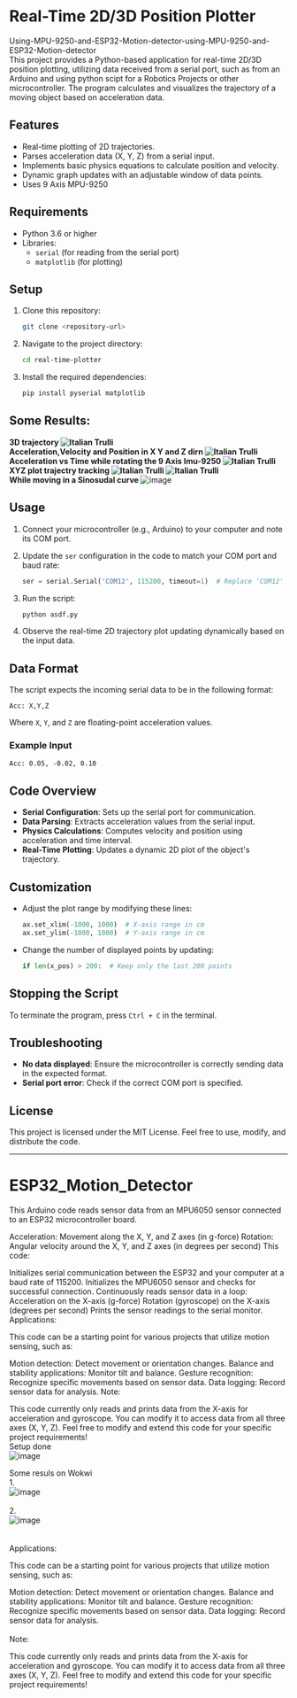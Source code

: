 # Real-Time 2D/3D Position Plotter
Using-MPU-9250-and-ESP32-Motion-detector-using-MPU-9250-and-ESP32-Motion-detector
<br/>
This project provides a Python-based application for real-time 2D/3D position plotting, utilizing data received from a serial port, such as from an Arduino and using python scipt for a Robotics Projects or other microcontroller. The program calculates and visualizes the trajectory of a moving object based on acceleration data.

## Features

- Real-time plotting of 2D trajectories.
- Parses acceleration data (X, Y, Z) from a serial input.
- Implements basic physics equations to calculate position and velocity.
- Dynamic graph updates with an adjustable window of data points.
- Uses 9 Axis MPU-9250
## Requirements

- Python 3.6 or higher
- Libraries:
  - `serial` (for reading from the serial port)
  - `matplotlib` (for plotting)

## Setup

1. Clone this repository:

   ```bash
   git clone <repository-url>
   ```

2. Navigate to the project directory:

   ```bash
   cd real-time-plotter
   ```

3. Install the required dependencies:

   ```bash
   pip install pyserial matplotlib
   ```

## Some Results:
<b> 3D trajectory
<img src="3d trj_with gravity.png" alt="Italian Trulli">
<br />
Acceleration,Velocity and Position in X Y and Z dirn
<img src="Acc_Vel_Pos.png" alt="Italian Trulli">
<br />
Acceleration vs Time while rotating the 9 Axis Imu-9250
<img src="Figure_1.png" alt="Italian Trulli">
<br />
XYZ plot trajectry tracking 
<img src="XYZplot_with gravity.png" alt="Italian Trulli">
<img src="X_y_Z.png" alt="Italian Trulli">
<br />
While moving in a Sinosudal curve </b>
![image](https://github.com/user-attachments/assets/3ff0a375-937d-4cc7-94c0-09871b688dc1)


## Usage

1. Connect your microcontroller (e.g., Arduino) to your computer and note its COM port.

2. Update the `ser` configuration in the code to match your COM port and baud rate:

   ```python
   ser = serial.Serial('COM12', 115200, timeout=1)  # Replace 'COM12' with your port
   ```

3. Run the script:

   ```bash
   python asdf.py
   ```

4. Observe the real-time 2D trajectory plot updating dynamically based on the input data.

## Data Format

The script expects the incoming serial data to be in the following format:

```
Acc: X,Y,Z
```

Where `X`, `Y`, and `Z` are floating-point acceleration values.

### Example Input

```
Acc: 0.05, -0.02, 0.10
```

## Code Overview

- **Serial Configuration**: Sets up the serial port for communication.
- **Data Parsing**: Extracts acceleration values from the serial input.
- **Physics Calculations**: Computes velocity and position using acceleration and time interval.
- **Real-Time Plotting**: Updates a dynamic 2D plot of the object's trajectory.

## Customization

- Adjust the plot range by modifying these lines:
  ```python
  ax.set_xlim(-1000, 1000)  # X-axis range in cm
  ax.set_ylim(-1000, 1000)  # Y-axis range in cm
  ```
- Change the number of displayed points by updating:
  ```python
  if len(x_pos) > 200:  # Keep only the last 200 points
  ```

## Stopping the Script

To terminate the program, press `Ctrl + C` in the terminal.

## Troubleshooting

- **No data displayed**: Ensure the microcontroller is correctly sending data in the expected format.
- **Serial port error**: Check if the correct COM port is specified.

## License

This project is licensed under the MIT License. Feel free to use, modify, and distribute the code.

---



# ESP32_Motion_Detector
This Arduino code reads sensor data from an MPU6050 sensor connected to an ESP32 microcontroller board.



Acceleration: Movement along the X, Y, and Z axes (in g-force)
Rotation: Angular velocity around the X, Y, and Z axes (in degrees per second)
This code:

Initializes serial communication between the ESP32 and your computer at a baud rate of 115200.
Initializes the MPU6050 sensor and checks for successful connection.
Continuously reads sensor data in a loop:
Acceleration on the X-axis (g-force)
Rotation (gyroscope) on the X-axis (degrees per second)
Prints the sensor readings to the serial monitor.
Applications:

This code can be a starting point for various projects that utilize motion sensing, such as:

Motion detection: Detect movement or orientation changes.
Balance and stability applications: Monitor tilt and balance.
Gesture recognition: Recognize specific movements based on sensor data.
Data logging: Record sensor data for analysis.
Note:

This code currently only reads and prints data from the X-axis for acceleration and gyroscope. You can modify it to access data from all three axes (X, Y, Z).
Feel free to modify and extend this code for your specific project requirements!
<br>
Setup done
<br>
![image](https://github.com/guptuv/ESP32_Motion_Detector/assets/116263507/3beb5457-6cda-493c-8ef2-fbfd2c2d319a)

Some resuls on Wokwi
<br>
1.
<br>
![image](https://github.com/guptuv/ESP32_Motion_Detector/assets/116263507/b073072b-b836-4c79-8f56-32ac5a874961)
<br>
<br>
2.
<br>
![image](https://github.com/guptuv/ESP32_Motion_Detector/assets/116263507/64d3d08e-9177-4a3d-8c5a-1f7d00e3d550)
<br>
<br>
<br>
Applications:

This code can be a starting point for various projects that utilize motion sensing, such as:

Motion detection: Detect movement or orientation changes.
Balance and stability applications: Monitor tilt and balance.
Gesture recognition: Recognize specific movements based on sensor data.
Data logging: Record sensor data for analysis.
<br>
<br>
Note:

This code currently only reads and prints data from the X-axis for acceleration and gyroscope. You can modify it to access data from all three axes (X, Y, Z).
Feel free to modify and extend this code for your specific project requirements!
